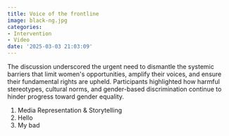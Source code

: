 ```yaml
---
title: Voice of the frontline
image: black-ng.jpg
categories:
- Intervention
- Video
date: '2025-03-03 21:03:09'
---
```


The discussion underscored the urgent need to dismantle the systemic barriers that limit women's opportunities, amplify their voices, and ensure their fundamental rights are upheld. Participants highlighted how harmful stereotypes, cultural norms, and gender-based discrimination continue to hinder progress toward gender equality.

1. Media Representation & Storytelling
2. Hello
3. My bad
